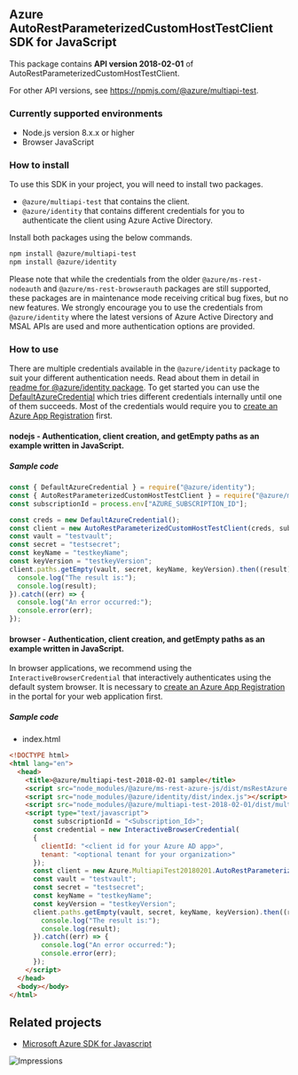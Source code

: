 ## Azure AutoRestParameterizedCustomHostTestClient SDK for JavaScript

This package contains **API version 2018-02-01** of AutoRestParameterizedCustomHostTestClient.

For other API versions, see https://npmjs.com/@azure/multiapi-test.

### Currently supported environments

- Node.js version 8.x.x or higher
- Browser JavaScript

### How to install

To use this SDK in your project, you will need to install two packages.
- `@azure/multiapi-test` that contains the client.
- `@azure/identity` that contains different credentials for you to authenticate the client using Azure Active Directory.

Install both packages using the below commands.
```bash
npm install @azure/multiapi-test
npm install @azure/identity
```
Please note that while the credentials from the older `@azure/ms-rest-nodeauth` and `@azure/ms-rest-browserauth` packages are still supported, these packages are in maintenance mode receiving critical bug fixes, but no new features.
We strongly encourage you to use the credentials from `@azure/identity` where the latest versions of Azure Active Directory and MSAL APIs are used and more authentication options are provided.

### How to use

There are multiple credentials available in the `@azure/identity` package to suit your different authentication needs.
Read about them in detail in [readme for @azure/identity package](https://www.npmjs.com/package/@azure/identity).
To get started you can use the [DefaultAzureCredential](https://github.com/Azure/azure-sdk-for-js/blob/master/sdk/identity/identity/README.md#defaultazurecredential) which tries different credentials internally until one of them succeeds.
Most of the credentials would require you to [create an Azure App Registration](https://docs.microsoft.com/en-us/azure/active-directory/develop/app-objects-and-service-principals#application-registration) first.
#### nodejs - Authentication, client creation, and getEmpty paths as an example written in JavaScript.

##### Sample code

```javascript
const { DefaultAzureCredential } = require("@azure/identity");
const { AutoRestParameterizedCustomHostTestClient } = require("@azure/multiapi-test-2018-02-01");
const subscriptionId = process.env["AZURE_SUBSCRIPTION_ID"];

const creds = new DefaultAzureCredential();
const client = new AutoRestParameterizedCustomHostTestClient(creds, subscriptionId);
const vault = "testvault";
const secret = "testsecret";
const keyName = "testkeyName";
const keyVersion = "testkeyVersion";
client.paths.getEmpty(vault, secret, keyName, keyVersion).then((result) => {
  console.log("The result is:");
  console.log(result);
}).catch((err) => {
  console.log("An error occurred:");
  console.error(err);
});
```

#### browser - Authentication, client creation, and getEmpty paths as an example written in JavaScript.

In browser applications, we recommend using the `InteractiveBrowserCredential` that interactively authenticates using the default system browser.
It is necessary to [create an Azure App Registration](https://docs.microsoft.com/azure/active-directory/develop/scenario-spa-app-registration) in the portal for your web application first.

##### Sample code

- index.html

```html
<!DOCTYPE html>
<html lang="en">
  <head>
    <title>@azure/multiapi-test-2018-02-01 sample</title>
    <script src="node_modules/@azure/ms-rest-azure-js/dist/msRestAzure.js"></script>
    <script src="node_modules/@azure/identity/dist/index.js"></script>
    <script src="node_modules/@azure/multiapi-test-2018-02-01/dist/multiapi-test-2018-02-01.js"></script>
    <script type="text/javascript">
      const subscriptionId = "<Subscription_Id>";
      const credential = new InteractiveBrowserCredential(
      {
        clientId: "<client id for your Azure AD app>",
        tenant: "<optional tenant for your organization>"
      });
      const client = new Azure.MultiapiTest20180201.AutoRestParameterizedCustomHostTestClient(creds, subscriptionId);
      const vault = "testvault";
      const secret = "testsecret";
      const keyName = "testkeyName";
      const keyVersion = "testkeyVersion";
      client.paths.getEmpty(vault, secret, keyName, keyVersion).then((result) => {
        console.log("The result is:");
        console.log(result);
      }).catch((err) => {
        console.log("An error occurred:");
        console.error(err);
      });
    </script>
  </head>
  <body></body>
</html>
```

## Related projects

- [Microsoft Azure SDK for Javascript](https://github.com/Azure/azure-sdk-for-js)

![Impressions](https://azure-sdk-impressions.azurewebsites.net/api/impressions/azure-sdk-for-js/sdk/README.png)
